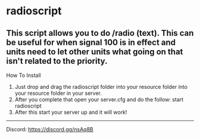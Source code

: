 # radioscript
This script allows you to do /radio (text). This can be useful for when signal 100 is in effect and units need to let other units what going on that isn't related to the priority. 
------------------------------------------------------------------------------------------------------------------------------------------

How To Install 

1. Just drop and drag the radioscript folder into your resource folder into your resource folder in your server. 
2. After you complete that open your server.cfg and do the follow: start radioscript 
3. After this start your server up and it will work!
----------------------------------------------------------------------------------------------------------------

Discord:  https://discord.gg/nsAq8B 

